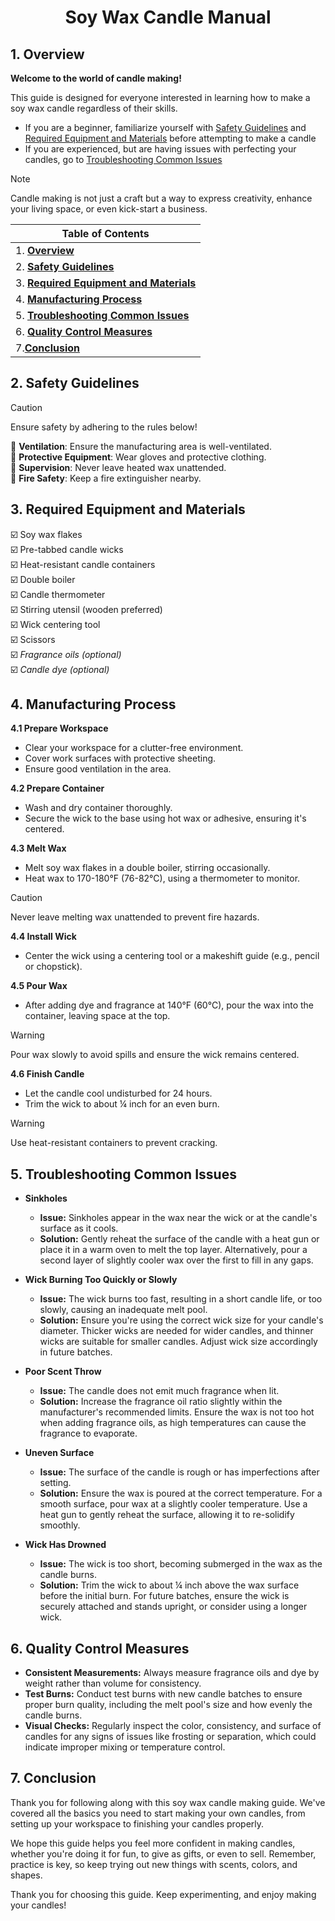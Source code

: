 <h1 align="center">Soy Wax Candle Manual</h1>

## 1. Overview

**Welcome to the world of candle making!** 

This guide is designed for everyone interested in learning how to make a soy wax candle regardless of their skills. 
- If you are a beginner, familiarize yourself with [Safety Guidelines](#2-safety-guidelines) and [Required Equipment and Materials](#3-required-equipment-and-materials) before attempting to make a candle
- If you are experienced, but are having issues with perfecting your candles, go to [Troubleshooting Common Issues](#6-quality-control-measures)

> [!NOTE]
> Candle making is not just a craft but a way to express creativity, enhance your living space, or even kick-start a business. 

|Table of Contents|
|---|
|1. [**Overview**](#1-overview)|
|2. [**Safety Guidelines**](#2-safety-guidelines)|
|3. [**Required Equipment and Materials**](#3-required-equipment-and-materials)|
|4. [**Manufacturing Process**](#4-manufacturing-process)|
|5. [**Troubleshooting Common Issues**](#5-troubleshooting-common-issues)|
|6. [**Quality Control Measures**](#6-quality-control-measures)|
|7.[**Conclusion**](#7-conclusion)|
  
## 2. Safety Guidelines
> [!CAUTION]
> Ensure safety by adhering to the rules below!

🔴 **Ventilation**: Ensure the manufacturing area is well-ventilated.<br>
🔴 **Protective Equipment**: Wear gloves and protective clothing.<br>
🔴 **Supervision**: Never leave heated wax unattended.<br>
🔴 **Fire Safety**: Keep a fire extinguisher nearby.
 
## 3. Required Equipment and Materials

☑️ Soy wax flakes<br>
☑️ Pre-tabbed candle wicks<br>
☑️ Heat-resistant candle containers<br>
☑️ Double boiler<br>
☑️ Candle thermometer<br>
☑️ Stirring utensil (wooden preferred)<br>
☑️ Wick centering tool<br>
☑️ Scissors<br>
☑️ _Fragrance oils (optional)_ <br>
☑️ _Candle dye (optional)_ 

## 4. Manufacturing Process

**4.1 Prepare Workspace**
- Clear your workspace for a clutter-free environment.
- Cover work surfaces with protective sheeting.
- Ensure good ventilation in the area.

**4.2 Prepare Container**
- Wash and dry container thoroughly.
- Secure the wick to the base using hot wax or adhesive, ensuring it's centered.

**4.3 Melt Wax**
- Melt soy wax flakes in a double boiler, stirring occasionally.
- Heat wax to 170-180°F (76-82°C), using a thermometer to monitor.

> [!CAUTION]
> Never leave melting wax unattended to prevent fire hazards. 

**4.4 Install Wick**
- Center the wick using a centering tool or a makeshift guide (e.g., pencil or chopstick).

**4.5 Pour Wax**
- After adding dye and fragrance at 140°F (60°C), pour the wax into the container, leaving space at the top.

> [!WARNING]
> Pour wax slowly to avoid spills and ensure the wick remains centered. 

**4.6 Finish Candle**
- Let the candle cool undisturbed for 24 hours.
- Trim the wick to about ¼ inch for an even burn.

> [!WARNING]
> Use heat-resistant containers to prevent cracking.

## 5. Troubleshooting Common Issues

- **Sinkholes**
  - **Issue:** Sinkholes appear in the wax near the wick or at the candle's surface as it cools.
  - **Solution:** Gently reheat the surface of the candle with a heat gun or place it in a warm oven to melt the top layer. Alternatively, pour a second layer of slightly cooler wax over the first to fill in any gaps.

- **Wick Burning Too Quickly or Slowly**
  - **Issue:** The wick burns too fast, resulting in a short candle life, or too slowly, causing an inadequate melt pool.
  - **Solution:** Ensure you're using the correct wick size for your candle's diameter. Thicker wicks are needed for wider candles, and thinner wicks are suitable for smaller candles. Adjust wick size accordingly in future batches.

- **Poor Scent Throw**
  - **Issue:** The candle does not emit much fragrance when lit.
  - **Solution:** Increase the fragrance oil ratio slightly within the manufacturer's recommended limits. Ensure the wax is not too hot when adding fragrance oils, as high temperatures can cause the fragrance to evaporate.

- **Uneven Surface**
  - **Issue:** The surface of the candle is rough or has imperfections after setting.
  - **Solution:** Ensure the wax is poured at the correct temperature. For a smooth surface, pour wax at a slightly cooler temperature. Use a heat gun to gently reheat the surface, allowing it to re-solidify smoothly.

- **Wick Has Drowned**
  - **Issue:** The wick is too short, becoming submerged in the wax as the candle burns.
  - **Solution:** Trim the wick to about ¼ inch above the wax surface before the initial burn. For future batches, ensure the wick is securely attached and stands upright, or consider using a longer wick.

## 6. Quality Control Measures

- **Consistent Measurements:** Always measure fragrance oils and dye by weight rather than volume for consistency.
- **Test Burns:** Conduct test burns with new candle batches to ensure proper burn quality, including the melt pool's size and how evenly the candle burns.
- **Visual Checks:** Regularly inspect the color, consistency, and surface of candles for any signs of issues like frosting or separation, which could indicate improper mixing or temperature control.

## 7. Conclusion

Thank you for following along with this soy wax candle making guide. We've covered all the basics you need to start making your own candles, from setting up your workspace to finishing your candles properly.

We hope this guide helps you feel more confident in making candles, whether you're doing it for fun, to give as gifts, or even to sell. Remember, practice is key, so keep trying out new things with scents, colors, and shapes.

Thank you for choosing this guide. Keep experimenting, and enjoy making your candles!
